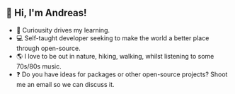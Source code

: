 ## :wave: Hi, I'm Andreas!

- :brain: Curiousity drives my learning.
- :computer: Self-taught developer seeking to make the world a better place through open-source.
- :earth_americas: I love to be out in nature, hiking, walking, whilst listening to some 70s/80s music.
- :question: Do you have ideas for packages or other open-source projects? Shoot me an email so we can discuss it.
